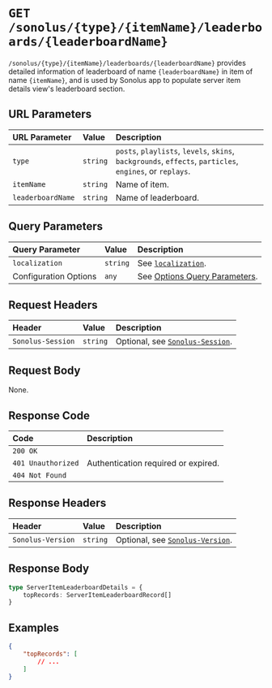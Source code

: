 # `GET /sonolus/{type}/{itemName}/leaderboards/{leaderboardName}`

`/sonolus/{type}/{itemName}/leaderboards/{leaderboardName}` provides detailed information of leaderboard of name `{leaderboardName}` in item of name `{itemName}`, and is used by Sonolus app to populate server item details view's leaderboard section.

## URL Parameters

| URL Parameter     | Value    | Description                                                                                              |
| :---------------- | :------- | :------------------------------------------------------------------------------------------------------- |
| `type`            | `string` | `posts`, `playlists`, `levels`, `skins`, `backgrounds`, `effects`, `particles`, `engines`, or `replays`. |
| `itemName`        | `string` | Name of item.                                                                                            |
| `leaderboardName` | `string` | Name of leaderboard.                                                                                     |

## Query Parameters

| Query Parameter       | Value    | Description                                                                   |
| :-------------------- | :------- | :---------------------------------------------------------------------------- |
| `localization`        | `string` | See [`localization`](../query-parameters/localization).                       |
| Configuration Options | `any`    | See [Options Query Parameters](../query-parameters/options-query-parameters). |

## Request Headers

| Header            | Value    | Description                                                    |
| :---------------- | :------- | :------------------------------------------------------------- |
| `Sonolus-Session` | `string` | Optional, see [`Sonolus-Session`](../headers/sonolus-session). |

## Request Body

None.

## Response Code

| Code               | Description                         |
| :----------------- | :---------------------------------- |
| `200 OK`           |                                     |
| `401 Unauthorized` | Authentication required or expired. |
| `404 Not Found`    |                                     |

## Response Headers

| Header            | Value    | Description                                                    |
| :---------------- | :------- | :------------------------------------------------------------- |
| `Sonolus-Version` | `string` | Optional, see [`Sonolus-Version`](../headers/sonolus-version). |

## Response Body

```ts
type ServerItemLeaderboardDetails = {
    topRecords: ServerItemLeaderboardRecord[]
}
```

## Examples

```json
{
    "topRecords": [
        // ...
    ]
}
```
